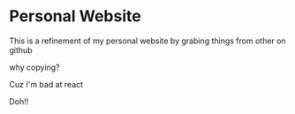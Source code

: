 # Personal Website
This is a refinement of my personal website by grabing things from other on github

why copying?

Cuz I'm bad at react

Doh!!